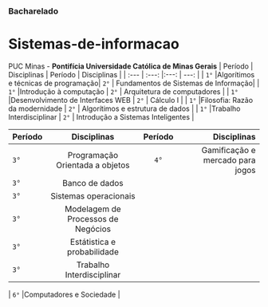 ### Bacharelado 
# Sistemas-de-informacao 
 PUC Minas - **Pontifícia Universidade Católica de Minas Gerais**
| Período  | Disciplinas                         | Período    | Disciplinas                              |
| :---     |        :---:                        |:---:       | ---:                                     |
| `1°`     |Algorítimos e técnicas de programação| `2°`       |     Fundamentos de Sistemas de Informação|
| `1°`     |Introdução à computação              | `2°`       |     Arquitetura de computadores          |
| `1°`     |Desenvolvimento de Interfaces WEB    | `2°`       |     Cálculo I                            |
| `1°`     |Filosofia: Razão da modernidade      | `2°`       |     Algorítimos e estrutura de dados     |
| `1°`     |Trabalho Interdisciplinar            | `2°`       |     Introdução a Sistemas Inteligentes   |

| Período  | Disciplinas                         | Período    | Disciplinas                              |
| :---     |        :---:                        |:---:       | ---:                                     |
| `3°`     |Programação Orientada a objetos      | `4°`       |Gamificação e mercado para jogos	         |
| `3°`     |Banco de dados                       | 
| `3°`     |Sistemas operacionais                | 
| `3°`     |Modelagem de Processos de Negócios   |
| `3°`     |Estátistica e probabilidade          |
| `3°`     |Trabalho Interdisciplinar 	          | 

| `6°`     |Computadores e Sociedade             |    
